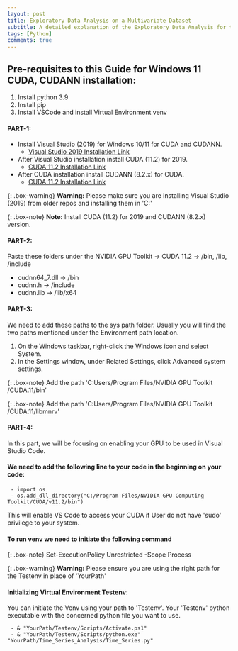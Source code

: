 ```yaml
---
layout: post
title: Exploratory Data Analysis on a Multivariate Dataset 
subtitle: A detailed explanation of the Exploratory Data Analysis for the Telangana IPASS Dataset. 
tags: [Python]
comments: true
---
```


## Pre-requisites to this Guide for Windows 11 CUDA, CUDANN installation:
1. Install python 3.9
2. Install pip 
3. Install VSCode and install Virtual Environment venv

#### PART-1: 
- Install Visual Studio (2019) for Windows 10/11 for CUDA and CUDANN.
  - [Visual Studio 2019 Installation Link](https://visualstudio.microsoft.com/vs/older-downloads/)
- After Visual Studio installation install CUDA (11.2) for 2019.
  - [CUDA 11.2 Installation Link](https://developer.nvidia.com/cuda-11.2.0-download-archive)
- After CUDA installation install CUDANN (8.2.x) for CUDA.
  - [CUDA 11.2 Installation Link](https://developer.nvidia.com/rdp/cudnn-archive)

{: .box-warning}
**Warning:** Please make sure you are installing Visual Studio (2019) from older repos and installing them in 'C:'

 {: .box-note}
**Note:** Install CUDA (11.2) for 2019 and CUDANN (8.2.x) version.

#### PART-2:
Paste these folders under the NVIDIA GPU Toolkit -> CUDA 11.2 -> /bin, /lib, /include
  - cudnn64_7.dll -> /bin
  - cudnn.h -> /include
  - cudnn.lib -> /lib/x64

#### PART-3:

 We need to add these paths to the sys path folder.
 Usually you will find the two paths mentioned under the Environment path location.

 1. On the Windows taskbar, right-click the Windows icon and select System.
 2. In the Settings window, under Related Settings, click Advanced system settings.
 
 {: .box-note}
 Add the path 'C:Users/Program Files/NVIDIA GPU Toolkit /CUDA.11/bin'

{: .box-note}
Add the path 'C:Users/Program Files/NVIDIA GPU Toolkit /CUDA.11/libmnrv'

#### PART-4:

In this part, we will be focusing on enabling your GPU to be used in Visual Studio Code.

#### We need to add the following line to your code in the beginning on your code:
~~~
 - import os 
 - os.add_dll_directory("C:/Program Files/NVIDIA GPU Computing Toolkit/CUDA/v11.2/bin")
~~~ 

This will enable VS Code to access your CUDA if User do not have 'sudo' privilege to your system.

#### To run venv we need to initiate the following command

{: .box-note}
Set-ExecutionPolicy Unrestricted -Scope Process

{: .box-warning}
**Warning:** Please ensure you are using the right path for the Testenv in place of 'YourPath'

#### Initializing Virtual Environment Testenv:
You can initiate the Venv using your path to 'Testenv'. Your 'Testenv' python executable with the concerned python file you want to use.

~~~
 - & "YourPath/Testenv/Scripts/Activate.ps1"
 - & "YourPath/Testenv/Scripts/python.exe" "YourPath/Time_Series_Analysis/Time_Series.py"
~~~